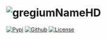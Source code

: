 # ![gregiumNameHD](https://github.com/user-attachments/assets/bf3c96d2-e1aa-4117-91cb-93d896145211)

[![Pypi](https://img.shields.io/badge/pypi-v0.1.9-%233775A9?style=for-the-badge&logo=pypi&logoColor=white)](https://pypi.org/project/gregium)
[![Github](https://img.shields.io/badge/github-0.1.9-%23181717?style=for-the-badge&logo=github&logoColor=white)](https://github.com/LavaTigerUnicrn/Gregium)
[![License](https://img.shields.io/badge/license-MIT-%233DA639?style=for-the-badge&logo=opensourceinitiative&logoColor=white)](https://opensource.org/license/MIT)
